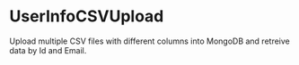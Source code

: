 # UserInfoCSVUpload
Upload multiple CSV files with different columns into MongoDB and retreive data by Id and Email. 

